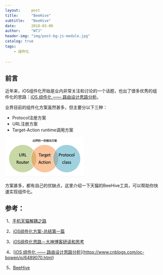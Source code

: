 ```yaml
---
layout:     post
title:      "BeeHive"
subtitle:   "BeeHive"
date:       2018-03-09
author:     "WTJ"
header-img: "img/post-bg-js-module.jpg"
catalog: true
tags:
    - 组件化

---
```


## 前言

近年来，iOS组件化开始是业内非常关注和讨论的一个话题，也出了很多优秀的组件化的思路：[iOS 组件化 —— 路由设计思路分析](http://www.cnblogs.com/oc-bowen/p/6489070.html)。

业界目前的组件化方案虽然甚多，但主要分以下三种：

 - Protocol注册方案
 - URL注册方案
 - Target-Action runtime调用方案
<div>
<img class="shadow" src="/img/in-post/componentizationscheme.png" width="260">
</div>

方案甚多，都有自己的优缺点，这里介绍一下天猫的BeeHive工具，可以帮助你快速实现组件化。



## 参考：



​	1、[手机天猫解耦之路](http://www.infoq.com/cn/articles/the-road-of-mobile-tmall-decoupling)

​	2、[iOS组件化方案-总结第一篇](https://www.jianshu.com/p/2cb4cc8d216e)

​	3、[iOS组件化思路－大神博客研读和思考](https://www.jianshu.com/p/afb9b52143d4)

​	4、[[iOS 组件化 —— 路由设计思路分析](http://www.cnblogs.com/oc-bowen/p/6489070.html)](https://www.cnblogs.com/oc-bowen/p/6489070.html)

​	5、[BeeHive](https://github.com/BMWB/BeeHive)
